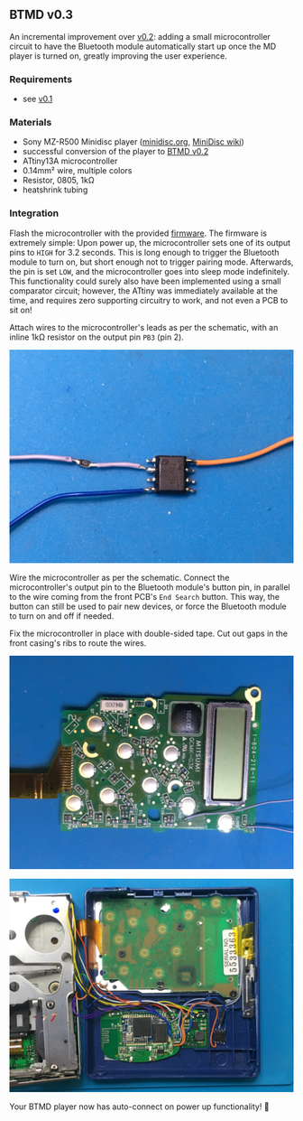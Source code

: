 ## BTMD v0.3

An incremental improvement over [v0.2](v0.2.md): adding a small microcontroller circuit to have the Bluetooth module automatically start up once the MD player is turned on, greatly improving the user experience.

### Requirements

- see [v0.1](v0.1.md)

### Materials

- Sony MZ-R500 Minidisc player ([minidisc.org](https://www.minidisc.org/part_Sony_MZ-R500.html), [MiniDisc wiki](https://www.minidisc.wiki/equipment/sony/portable/mz-r500))
- successful conversion of the player to [BTMD v0.2](v0.2.md)
- ATtiny13A microcontroller
- 0.14mm² wire, multiple colors
- Resistor, 0805, 1kΩ
- heatshrink tubing

### Integration

Flash the microcontroller with the provided [firmware](firmware/main.hex). The firmware is extremely simple: Upon power up, the microcontroller sets one of its output pins to `HIGH` for 3.2 seconds. This is long enough to trigger the Bluetooth module to turn on, but short enough not to trigger pairing mode. Afterwards, the pin is set `LOW`, and the microcontroller goes into sleep mode indefinitely. This functionality could surely also have been implemented using a small comparator circuit; however, the ATtiny was immediately available at the time, and requires zero supporting circuitry to work, and not even a PCB to sit on!

Attach wires to the microcontroller's leads as per the schematic, with an inline 1kΩ resistor on the output pin `PB3` (pin 2).

![](img/v0.3/IMG_5558.jpeg)

Wire the microcontroller as per the schematic. Connect the microcontroller's output pin to the Bluetooth module's button pin, in parallel to the wire coming from the front PCB's `End Search` button. This way, the button can still be used to pair new devices, or force the Bluetooth module to turn on and off if needed.

Fix the microcontroller in place with double-sided tape. Cut out gaps in the front casing's ribs to route the wires.

![](img/v0.3/IMG_5555.jpeg)

![](img/v0.3/IMG_5560.jpeg)

Your BTMD player now has auto-connect on power up functionality! :tada:
